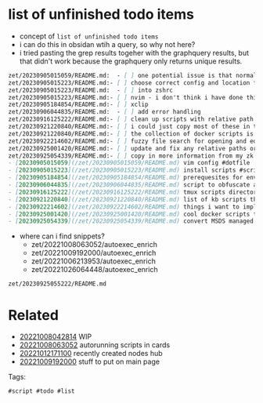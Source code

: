# list of unfinished todo items

- concept of `list of unfinished todo items`
- i can do this in obsidan wtih a query, so why not here?
- i tried pasting the grep results togeher with the graphquery results, but that didn't work because the graphquery only returns unique results.

```markdown
zet/20230905015059/README.md:  - [ ] one potential issue is that normal vim (not neovim) seems to mess up the terminal when lauched with multiple files with xfer
zet/20230905015223/README.md:- [ ] choose correct config and location for both vim and neovim
zet/20230905015223/README.md:  - [ ] into zshrc
zet/20230905015223/README.md:- [ ] nvim - i don't think i have done this yet
zet/20230905184854/README.md:- [ ] xclip
zet/20230906044835/README.md:  - [ ] add error handling
zet/20230916125222/README.md:- [ ] clean up scripts with relative path issues
zet/20230921220840/README.md:- [ ] i could just copy most of these in to a card here and fix up all the relative paths
zet/20230921220840/README.md:- [ ] the collection of docker scripts is not fully converted yet
zet/20230922214602/README.md:- [ ] fuzzy file search for opening and editing multiple files, any files in any directory
zet/20230925001420/README.md:- [ ] update and fix any relative paths or kb references
zet/20230925054339/README.md:- [ ] copy in more information from my zk
- [20230905015059](/zet/20230905015059/README.md) vim config #dotfile
- [20230905015223](/zet/20230905015223/README.md) install scripts #script #setup
- [20230905184854](/zet/20230905184854/README.md) prerequesites for environment #environment
- [20230906044835](/zet/20230906044835/README.md) script to obfuscate a nishang reverse tcp shell for windows powershell #shortcmd
- [20230916125222](/zet/20230916125222/README.md) tmux scripts directory #tmux #script #directory
- [20230921220840](/zet/20230921220840/README.md) list of kb scripts that i could decide whether to copy over #idea #list #script
- [20230922214602](/zet/20230922214602/README.md) things i want to implement in zkvr after working on the environment #idea
- [20230925001420](/zet/20230925001420/README.md) cool docker scripts to migrate #docker #script
- [20230925054339](/zet/20230925054339/README.md) convert MSDS managed password structure to NTLM hash #windows #password
```

- where can i find snippets?
  - zet/20221008063052/autoexec_enrich
  - zet/20221009192000/autoexec_enrich
  - zet/20221006213953/autoexec_enrich
  - zet/20221026064448/autoexec_enrich


` zet/20230925055222/README.md `

# Related

- [20221008042814](/zet/20221008042814/README.md) WIP
- [20221008063052](/zet/20221008063052/README.md) autorunning scripts in cards
- [20221012171100](/zet/20221012171100/README.md) recently created nodes hub
- [20221009192000](/zet/20221009192000/README.md) stuff to put on main page

Tags:

    #script #todo #list
